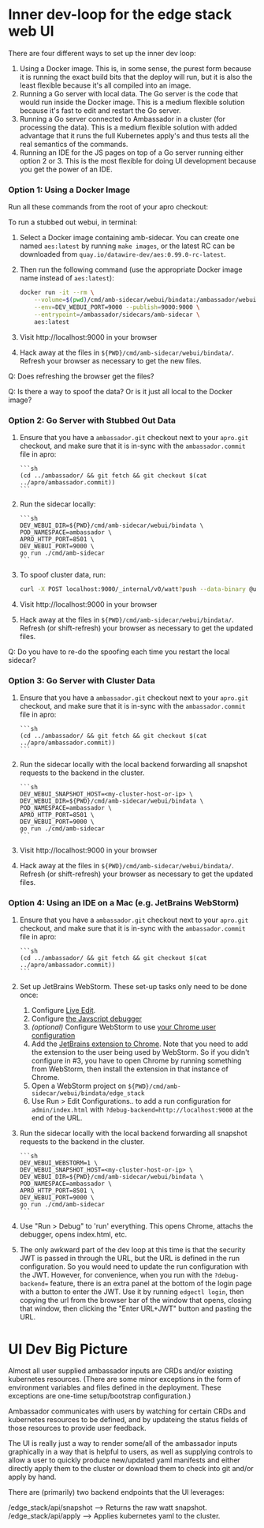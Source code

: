 # Inner dev-loop for the edge stack web UI

There are four different ways to set up the inner dev loop:
1. Using a Docker image. This is, in some sense, the purest form because
it is running the exact build bits that the deploy will run, but it is also
the least flexible because it's all compiled into an image.
2. Running a Go server with local data. The Go server is the code that 
would run inside the Docker image. This is a medium flexible solution because
it's fast to edit and restart the Go server.
3. Running a Go server connected to Ambassador in a cluster (for processing
the data). This is a medium flexible solution with added advantage that it
runs the full Kubernetes apply's and thus tests all the real semantics of
the commands.
4. Running an IDE for the JS pages on top of a Go server running either
option 2 or 3. This is the most flexible for doing UI development because
you get the power of an IDE. 

### Option 1: Using a Docker Image

Run all these commands from the root of your apro checkout:

To run a stubbed out webui, in terminal:

1. Select a Docker image containing amb-sidecar.  You can create one
   named `aes:latest` by running `make images`, or the latest RC can
   be downloaded from `quay.io/datawire-dev/aes:0.99.0-rc-latest`.

2. Then run the following command (use the appropriate Docker image
   name instead of `aes:latest`):

   ```sh
   docker run -it --rm \
       --volume=$(pwd)/cmd/amb-sidecar/webui/bindata:/ambassador/webui/bindata \
       --env=DEV_WEBUI_PORT=9000 --publish=9000:9000 \
       --entrypoint=/ambassador/sidecars/amb-sidecar \
       aes:latest
   ```

3. Visit http://localhost:9000 in your browser

4. Hack away at the files in `${PWD}/cmd/amb-sidecar/webui/bindata/`. 
Refresh your browser as necessary to get the new files.

Q: Does refreshing the browser get the files?

Q: Is there a way to spoof the data? Or is it just all local to the Docker
image?

### Option 2: Go Server with Stubbed Out Data

1. Ensure that you have a `ambassador.git` checkout next to your
       `apro.git` checkout, and make sure that it is in-sync with the
       `ambassador.commit` file in apro:

       ```sh
       (cd ../ambassador/ && git fetch && git checkout $(cat ../apro/ambassador.commit))
       ```

2. Run the sidecar locally:

       ```sh
       DEV_WEBUI_DIR=${PWD}/cmd/amb-sidecar/webui/bindata \
       POD_NAMESPACE=ambassador \
       APRO_HTTP_PORT=8501 \
       DEV_WEBUI_PORT=9000 \
       go run ./cmd/amb-sidecar
       ```

3. To spoof cluster data, run:

   ```sh
   curl -X POST localhost:9000/_internal/v0/watt?push --data-binary @ui_devloop/snapshot.yaml
   ```

4. Visit http://localhost:9000 in your browser

5. Hack away at the files in `${PWD}/cmd/amb-sidecar/webui/bindata/`.
Refresh (or shift-refresh) your browser as necessary to get the updated files.

Q: Do you have to re-do the spoofing each time you restart the local sidecar?

### Option 3: Go Server with Cluster Data

1. Ensure that you have a `ambassador.git` checkout next to your
       `apro.git` checkout, and make sure that it is in-sync with the
       `ambassador.commit` file in apro:

       ```sh
       (cd ../ambassador/ && git fetch && git checkout $(cat ../apro/ambassador.commit))
       ```

2. Run the sidecar locally with the local backend forwarding
 all snapshot requests to the backend in the cluster.

       ```sh
       DEV_WEBUI_SNAPSHOT_HOST=<my-cluster-host-or-ip> \
       DEV_WEBUI_DIR=${PWD}/cmd/amb-sidecar/webui/bindata \
       POD_NAMESPACE=ambassador \
       APRO_HTTP_PORT=8501 \
       DEV_WEBUI_PORT=9000 \
       go run ./cmd/amb-sidecar
       ```

3. Visit http://localhost:9000 in your browser

4. Hack away at the files in `${PWD}/cmd/amb-sidecar/webui/bindata/`.
Refresh (or shift-refresh) your browser as necessary to get the updated files.

### Option 4: Using an IDE on a Mac (e.g. JetBrains WebStorm)

1. Ensure that you have a `ambassador.git` checkout next to your
       `apro.git` checkout, and make sure that it is in-sync with the
       `ambassador.commit` file in apro:

       ```sh
       (cd ../ambassador/ && git fetch && git checkout $(cat ../apro/ambassador.commit))
       ```

2. Set up JetBrains WebStorm. These set-up tasks only need to be done once:
   1. Configure [Live Edit](https://www.jetbrains.com/help/webstorm/live-editing.html).
   2. Configure [the Javscript debugger](https://www.jetbrains.com/help/webstorm/configuring-javascript-debugger.html)
   3. _(optional)_ Configure WebStorm to use [your Chrome user configuration](https://www.jetbrains.com/help/webstorm/configuring-browsers.html#enablingUseOfBrowsers)
   4. Add the [JetBrains extension to Chrome](https://chrome.google.com/webstore/detail/jetbrains-ide-support/hmhgeddbohgjknpmjagkdomcpobmllji).
      Note that you need to add the extension to the user being used by WebStorm. So if
      you didn't configure in #3, you have to open Chrome by running something from
      WebStorm, then install the extension in that instance of Chrome.
   5. Open a WebStorm project on `${PWD}/cmd/amb-sidecar/webui/bindata/edge_stack`
   6. Use Run > Edit Configurations.. to add a run configuration for `admin/index.html`
      with `?debug-backend=http://localhost:9000` at the end of the URL.

3. Run the sidecar locally with the local backend forwarding
 all snapshot requests to the backend in the cluster.

       ```sh
       DEV_WEBUI_WEBSTORM=1 \
       DEV_WEBUI_SNAPSHOT_HOST=<my-cluster-host-or-ip> \
       DEV_WEBUI_DIR=${PWD}/cmd/amb-sidecar/webui/bindata \
       POD_NAMESPACE=ambassador \
       APRO_HTTP_PORT=8501 \
       DEV_WEBUI_PORT=9000 \
       go run ./cmd/amb-sidecar
       ```

4. Use "Run > Debug" to 'run' everything. This opens Chrome, attachs the debugger,
   opens index.html, etc.
   
5. The only awkward part of the dev loop at this time is that the security JWT
   is passed in through the URL, but the URL is defined in the run configuration.
   So you would need to update the run configuration with the JWT. However, for
   convenience, when you run with the `?debug-backend=` feature, there is an
   extra panel at the bottom of the login page with a button to enter the JWT.
   Use it by running `edgectl login`, then copying the url from the browser
   bar of the window that opens, closing that window, then clicking the "Enter
   URL+JWT" button and pasting the URL.


# UI Dev Big Picture

Almost all user supplied ambassador inputs are CRDs and/or existing
kubernetes resources. (There are some minor exceptions in the form of
environment variables and files defined in the deployment. These
exceptions are one-time setup/bootstrap configuration.)

Ambassador communicates with users by watching for certain CRDs and
kubernetes resources to be defined, and by updateing the status fields
of those resources to provide user feedback.

The UI is really just a way to render some/all of the ambassador
inputs graphically in a way that is helpful to users, as well as
supplying controls to allow a user to quickly produce new/updated yaml
manifests and either directly apply them to the cluster or download
them to check into git and/or apply by hand.

There are (primarily) two backend endpoints that the UI leverages:

/edge_stack/api/snapshot --> Returns the raw watt snapshot.
/edge_stack/api/apply --> Applies kubernetes yaml to the cluster.
